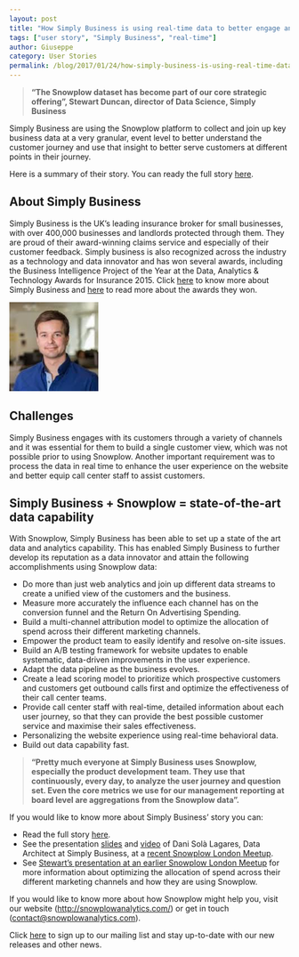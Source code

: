```yaml
---
layout: post
title: "How Simply Business is using real-time data to better engage and serve its customers with Snowplow"
tags: ["user story", "Simply Business", "real-time"]
author: Giuseppe
category: User Stories
permalink: /blog/2017/01/24/how-simply-business-is-using-real-time-data-to-better-engage-and-serve-its-customers-with-Snowplow
---
```


> **“The Snowplow dataset has become part of our core strategic offering”, Stewart Duncan, director of Data Science, Simply Business**

Simply Business are using the Snowplow platform to collect and join up key business data at a very granular, event level to better understand the customer journey and use that insight to better serve customers at different points in their journey.

Here is a summary of their story. You can ready the full story [here][simply-business-user-story].

## About Simply Business
Simply Business is the UK’s leading insurance broker for small businesses, with over 400,000 businesses and landlords protected through them. They are proud of their award-winning claims service and especially of their customer feedback. Simply business is also recognized across the industry as a technology and data innovator and has won several awards, including the Business Intelligence Project of the Year at the Data, Analytics & Technology Awards for Insurance 2015.
Click [here](http://www.simplybusiness.co.uk/) to know more about Simply Business and [here](http://www.simplybusiness.co.uk/about-us/awards/) to read more about the awards they won.

![Stewart Duncan, Director of Data Science at Simply Business][picture-of-stewart]

<!--more-->

## Challenges
Simply Business engages with its customers through a variety of channels and it was essential for them to build a single customer view, which was not possible prior to using Snowplow.
Another important requirement was to process the data in real time to enhance the user experience on the website and better equip call center staff to assist customers.

## Simply Business + Snowplow = state-of-the-art data capability

With Snowplow, Simply Business has been able to set up a state of the art data and analytics capability. This has enabled Simply Business to further develop its reputation as a data innovator and attain the following accomplishments using Snowplow data:

* Do more than just web analytics and join up different data streams to create a unified view of the customers and the business.
* Measure more accurately the influence each channel has on the conversion funnel and the Return On Advertising Spending.
* Build a multi-channel attribution model to optimize the allocation of spend across their different marketing channels.
* Empower the product team to easily identify and resolve on-site issues.
* Build an A/B testing framework for website updates to enable systematic, data-driven improvements in the user experience.
* Adapt the data pipeline as the business evolves.
* Create a lead scoring model to prioritize which prospective customers and customers get outbound calls first and optimize the effectiveness of their call center teams.
* Provide call center staff with real-time, detailed information about each user journey, so that they can provide the best possible customer service and maximise their sales effectiveness.
* Personalizing the website experience using real-time behavioral data.
* Build out data capability fast.


> **“Pretty much everyone at Simply Business uses Snowplow, especially the product development team.  They use that continuously, every day, to analyze the user journey and question set. Even the core metrics we use for our management reporting at board level are aggregations from the Snowplow data”.**


If you would like to know more about Simply Business’ story you can:

* Read the full story [here][simply-business-user-story].
* See the presentation [slides](http://www.slideshare.net/idan_by/simply-business-near-real-time-event-processing?ref=http://snowplowanalytics.com/blog/2016/09/23/snowplow-meetup-london-3-was-all-about-real-time/) and [video](https://www.youtube.com/watch?v=lXSOfBZlrvg) of Dani Solà Lagares, Data Architect at Simply Business, at a [recent Snowplow London Meetup](https://www.meetup.com/Snowplow-Analytics-London/events/233149321/).
* See [Stewart’s presentation at an earlier Snowplow London Meetup](http://tech.simplybusiness.co.uk/2015/02/09/inaugural-snowplow-london-meetup/) for more information about optimizing the allocation of spend across their different marketing channels and how they are using Snowplow.

If you would like to know more about how Snowplow might help you, visit our website (<http://snowplowanalytics.com/>) or get in touch (<contact@snowplowanalytics.com>).

Click [here](http://snowplowanalytics.us11.list-manage.com/subscribe?u=10bb4a6f31d5f19e0d0b54476&id=bb28c7d30d) to sign up to our mailing list and stay up-to-date with our new releases and other news.


[picture-of-stewart]: /assets/img/blog/2017/01/stewart-duncan-simply-business.jpg "Stewart Duncan, Director of Data Science at Simply Business"
[simply-business-user-story]: /assets/pdf/Snowplow-Case-Study-Simply_Business.pdf
